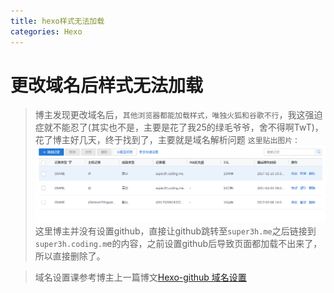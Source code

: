 ```yaml
---
title: hexo样式无法加载
categories: Hexo
---
```

# 更改域名后样式无法加载
> 博主发现更改域名后，`其他浏览器都能加载样式，唯独火狐和谷歌不行`，我这强迫症就不能忍了(其实也不是，主要是花了我25的绿毛爷爷，舍不得啊TwT)，花了博主好几天，终于找到了，主要就是域名解析问题
`这里贴出图片：`
![](Hexo-样式无法加载/1.png)
> 这里博主并没有设置github，直接让github跳转至`super3h.me`之后链接到`super3h.coding.m`e的内容，之前设置github后导致页面都加载不出来了，所以直接删除了。

> 域名设置课参考博主上一篇博文[Hexo-github 域名设置](https://super3h.me/2017/02/08/Hexo-%E5%9F%9F%E5%90%8D/#)